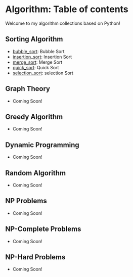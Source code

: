 # Algorithm: Table of contents

Welcome to my algorithm collections based on Python!

## Sorting Algorithm
- [bubble_sort](https://github.com/jrkns/Algorithm/blob/master/sorting/bubble.py): Bubble Sort
- [insertion_sort](https://github.com/jrkns/Algorithm/blob/master/sorting/insertion.py): Insertion Sort
- [merge_sort](https://github.com/jrkns/Algorithm/blob/master/sorting/merge.py): Merge Sort
- [quick_sort](https://github.com/jrkns/Algorithm/blob/master/sorting/quick.py): Quick Sort
- [selection_sort](https://github.com/jrkns/Algorithm/blob/master/sorting/selection.py): selection Sort

## Graph Theory
- Coming Soon!

## Greedy Algorithm
- Coming Soon!

## Dynamic Programming
- Coming Soon!

## Random Algorithm
- Coming Soon!

## NP Problems
- Coming Soon!

## NP-Complete Problems
- Coming Soon!

## NP-Hard Problems
- Coming Soon!
